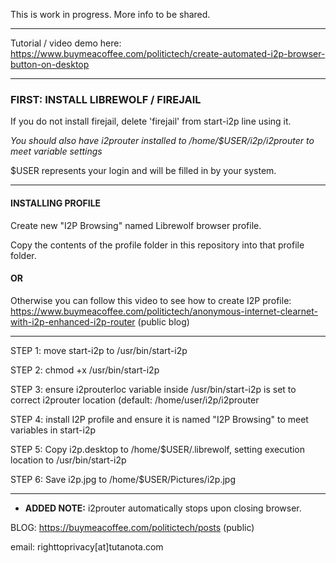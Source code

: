This is work in progress. More info to be shared.

---

Tutorial / video demo here: https://www.buymeacoffee.com/politictech/create-automated-i2p-browser-button-on-desktop

---

### FIRST: INSTALL LIBREWOLF / FIREJAIL

If you do not install firejail, delete 'firejail' from start-i2p line using it.

*You should also have i2prouter installed to /home/$USER/i2p/i2prouter to
meet variable settings*

$USER represents your login and will be filled in by your system.

---

#### INSTALLING PROFILE

Create new "I2P Browsing" named Librewolf browser profile.

Copy the contents of the profile folder in this repository into that profile folder.

#### OR

Otherwise you can follow this video to see how to create I2P profile: 
https://www.buymeacoffee.com/politictech/anonymous-internet-clearnet-with-i2p-enhanced-i2p-router (public blog)

---

STEP 1: move start-i2p to /usr/bin/start-i2p

STEP 2: chmod +x /usr/bin/start-i2p

STEP 3: ensure i2prouterloc variable inside /usr/bin/start-i2p is set to correct i2prouter location (default: /home/user/i2p/i2prouter

STEP 4: install I2P profile and ensure it is named "I2P Browsing" to meet variables in start-i2p

STEP 5: Copy i2p.desktop to /home/$USER/.librewolf, setting execution location to /usr/bin/start-i2p

STEP 6: Save i2p.jpg to /home/$USER/Pictures/i2p.jpg 

---

* **ADDED NOTE:** i2prouter automatically stops upon closing browser. 

BLOG: https://buymeacoffee.com/politictech/posts (public)

email: righttoprivacy[at]tutanota.com


